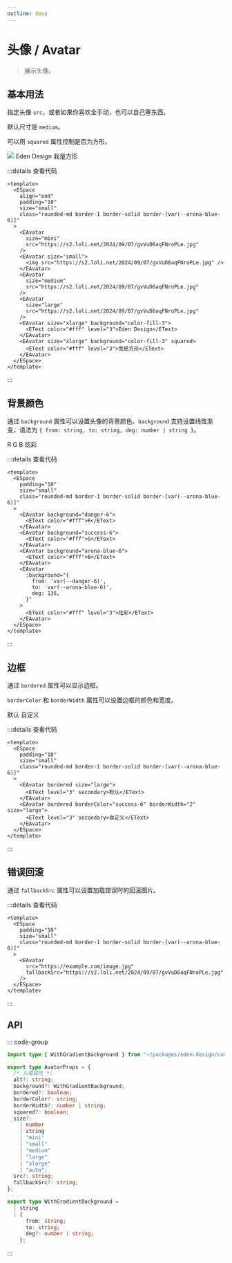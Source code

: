 ```yaml
---
outline: deep
---
```


# 头像 / Avatar

> 展示头像。

## 基本用法

<script setup lang="ts">
  import EAvatar from '@eden-design/components/EAvatar.vue'
  import ESpace from '@eden-design/components/ESpace.vue'
  import EText from '@eden-design/components/typography/EText.vue'
</script>

指定头像 `src`，或者如果你喜欢全手动，也可以自己塞东西。

默认尺寸是 `medium`。

可以用 `squared` 属性控制是否为方形。

<ESpace align="end" padding="10" size="small" class="rounded-md border-1 border-solid border-[var(--arona-blue-6)]">
  <EAvatar size="mini" src="https://s2.loli.net/2024/09/07/gvVuD6aqFNroPLe.jpg" />
  <EAvatar size="small">
  <img src="https://s2.loli.net/2024/09/07/gvVuD6aqFNroPLe.jpg" />
  </EAvatar>
  <EAvatar size="medium" src="https://s2.loli.net/2024/09/07/gvVuD6aqFNroPLe.jpg" />
  <EAvatar size="large" src="https://s2.loli.net/2024/09/07/gvVuD6aqFNroPLe.jpg" />
  <EAvatar size="xlarge" background="color-fill-3">
    <EText color="#fff" level="3">Eden Design</EText>
  </EAvatar>
  <EAvatar size="xlarge" background="color-fill-3" squared>
    <EText color="#fff" level="3">我是方形</EText>
  </EAvatar>
</ESpace>

:::details 查看代码

```vue
<template>
  <ESpace
    align="end"
    padding="10"
    size="small"
    class="rounded-md border-1 border-solid border-[var(--arona-blue-6)]"
  >
    <EAvatar
      size="mini"
      src="https://s2.loli.net/2024/09/07/gvVuD6aqFNroPLe.jpg"
    />
    <EAvatar size="small">
      <img src="https://s2.loli.net/2024/09/07/gvVuD6aqFNroPLe.jpg" />
    </EAvatar>
    <EAvatar
      size="medium"
      src="https://s2.loli.net/2024/09/07/gvVuD6aqFNroPLe.jpg"
    />
    <EAvatar
      size="large"
      src="https://s2.loli.net/2024/09/07/gvVuD6aqFNroPLe.jpg"
    />
    <EAvatar size="xlarge" background="color-fill-3">
      <EText color="#fff" level="3">Eden Design</EText>
    </EAvatar>
    <EAvatar size="xlarge" background="color-fill-3" squared>
      <EText color="#fff" level="3">我是方形</EText>
    </EAvatar>
  </ESpace>
</template>
```

:::

## 背景颜色

通过 `background` 属性可以设置头像的背景颜色。`background` 支持设置线性渐变，语法为 `{ from: string, to: string, deg: number | string }`。

<ESpace padding="10" size="small" class="rounded-md border-1 border-solid border-[var(--arona-blue-6)]">
  <EAvatar background="danger-6">
    <EText color="#fff">R</EText>
  </EAvatar>
  <EAvatar background="success-6">
    <EText color="#fff">G</EText>
  </EAvatar>
  <EAvatar background="arona-blue-6">
    <EText color="#fff">B</EText>
  </EAvatar>
  <EAvatar :background="{
    from: 'var(--danger-6)',
    to: 'var(--arona-blue-6)',
    deg: 135
  }">
    <EText color="#fff" level="3">炫彩</EText>
  </EAvatar>
</ESpace>

:::details 查看代码

```vue
<template>
  <ESpace
    padding="10"
    size="small"
    class="rounded-md border-1 border-solid border-[var(--arona-blue-6)]"
  >
    <EAvatar background="danger-6">
      <EText color="#fff">R</EText>
    </EAvatar>
    <EAvatar background="success-6">
      <EText color="#fff">G</EText>
    </EAvatar>
    <EAvatar background="arona-blue-6">
      <EText color="#fff">B</EText>
    </EAvatar>
    <EAvatar
      :background="{
        from: 'var(--danger-6)',
        to: 'var(--arona-blue-6)',
        deg: 135,
      }"
    >
      <EText color="#fff" level="3">炫彩</EText>
    </EAvatar>
  </ESpace>
</template>
```

:::

## 边框

通过 `bordered` 属性可以显示边框。

`borderColor` 和 `borderWidth` 属性可以设置边框的颜色和宽度。

<ESpace padding="10" size="small" class="rounded-md border-1 border-solid border-[var(--arona-blue-6)]">
  <EAvatar bordered size="large">
    <EText level="3" secondary>默认</EText>
  </EAvatar>
  <EAvatar bordered borderColor="success-6" borderWidth="2" size="large">
    <EText level="3" secondary>自定义</EText>
  </EAvatar>
</ESpace>

:::details 查看代码

```vue
<template>
  <ESpace
    padding="10"
    size="small"
    class="rounded-md border-1 border-solid border-[var(--arona-blue-6)]"
  >
    <EAvatar bordered size="large">
      <EText level="3" secondary>默认</EText>
    </EAvatar>
    <EAvatar bordered borderColor="success-6" borderWidth="2" size="large">
      <EText level="3" secondary>自定义</EText>
    </EAvatar>
  </ESpace>
</template>
```

:::

## 错误回滚

通过 `fallbackSrc` 属性可以设置加载错误时的回滚图片。

<ESpace padding="10" size="small" class="rounded-md border-1 border-solid border-[var(--arona-blue-6)]">
  <EAvatar src="https://example.com/image.jpg" fallbackSrc="https://s2.loli.net/2024/09/07/gvVuD6aqFNroPLe.jpg" />
</ESpace>

:::details 查看代码

```vue
<template>
  <ESpace
    padding="10"
    size="small"
    class="rounded-md border-1 border-solid border-[var(--arona-blue-6)]"
  >
    <EAvatar
      src="https://example.com/image.jpg"
      fallbackSrc="https://s2.loli.net/2024/09/07/gvVuD6aqFNroPLe.jpg"
    />
  </ESpace>
</template>
```

:::

## API

::: code-group

```ts [AvatarProps.ts]
import type { WithGradientBackground } from "~/packages/eden-design/components/types/WithGradientBackground";

export type AvatarProps = {
  /* 头像属性 */
  alt?: string;
  background?: WithGradientBackground;
  bordered?: boolean;
  borderColor?: string;
  borderWidth?: number | string;
  squared?: boolean;
  size?:
    | number
    | string
    | "mini"
    | "small"
    | "medium"
    | "large"
    | "xlarge"
    | "auto";
  src?: string;
  fallbackSrc?: string;
};
```

```ts [WithGradientBackground.ts]
export type WithGradientBackground =
  | string
  | {
      from: string;
      to: string;
      deg?: number | string;
    };
```

:::
